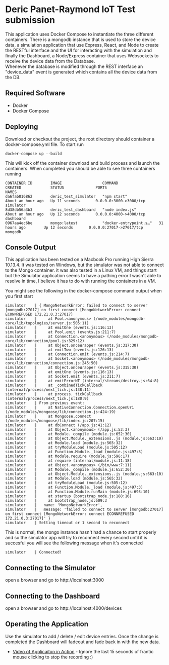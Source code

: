 # Deric Panet-Raymond IoT Test submission

This application uses Docker Compose to instantiate the three different containers.  There is a mongodb instance that is used to store 
the device data, a simulation application that use Express, React, and Node to create the RESTful interface and the UI for interacting
with the simulation and finally the Dashboard, a Node/Express container that uses Websockets to receive the device data from the Database.  
Whenever the database is modified through the REST interface an "device_data" event is generated which contains all the device data from 
the DB.

## Required Software

* Docker
* Docker Compose

## Deploying

Download or checkout the project, the root directory should container a docker-compose.yml file.  To start run

```
docker-compose up --build
```
This will kick off the container download and build process and launch the containers.  When completed you should be able to see three containers running

```
CONTAINER ID        IMAGE                  COMMAND                  CREATED             STATUS              PORTS                      NAMES
da6fab816862        deric_test_simulator   "npm start"              About an hour ago   Up 11 seconds       0.0.0.0:3000->3000/tcp     simulator
8d38db56a3b3        deric_test_dashboard   "node index.js"          About an hour ago   Up 12 seconds       0.0.0.0:4000->4000/tcp     dashboard
0967aa4ec6be        mongo:latest           "docker-entrypoint.s…"   31 hours ago        Up 12 seconds       0.0.0.0:27017->27017/tcp   mongodb
```

## Console Output

This application has been tested on a Macbook Pro running High Sierra 10.13.4.  It was tested on Windows, but the simulator was not able to connect to the Mongo container.  it was also tested in a Linux VM, and things start but the Simulator application seems to have a pathing error I wasn't able to resolve in time, I believe it has to do with running the containers in a VM.

You might see the following in the docker-compose command output when you first start

```
simulator    | { MongoNetworkError: failed to connect to server [mongodb:27017] on first connect [MongoNetworkError: connect ECONNREFUSED 172.21.0.3:27017]
simulator    |     at Pool.<anonymous> (/node_modules/mongodb-core/lib/topologies/server.js:505:11)
simulator    |     at emitOne (events.js:116:13)
simulator    |     at Pool.emit (events.js:211:7)
simulator    |     at Connection.<anonymous> (/node_modules/mongodb-core/lib/connection/pool.js:329:12)
simulator    |     at Object.onceWrapper (events.js:317:30)
simulator    |     at emitTwo (events.js:126:13)
simulator    |     at Connection.emit (events.js:214:7)
simulator    |     at Socket.<anonymous> (/node_modules/mongodb-core/lib/connection/connection.js:245:50)
simulator    |     at Object.onceWrapper (events.js:315:30)
simulator    |     at emitOne (events.js:116:13)
simulator    |     at Socket.emit (events.js:211:7)
simulator    |     at emitErrorNT (internal/streams/destroy.js:64:8)
simulator    |     at _combinedTickCallback (internal/process/next_tick.js:138:11)
simulator    |     at process._tickCallback (internal/process/next_tick.js:180:9)
simulator    | From previous event:
simulator    |     at NativeConnection.Connection.openUri (/node_modules/mongoose/lib/connection.js:424:19)
simulator    |     at Mongoose.connect (/node_modules/mongoose/lib/index.js:207:15)
simulator    |     at dbConnect (/app.js:41:12)
simulator    |     at Object.<anonymous> (/app.js:53:3)
simulator    |     at Module._compile (module.js:652:30)
simulator    |     at Object.Module._extensions..js (module.js:663:10)
simulator    |     at Module.load (module.js:565:32)
simulator    |     at tryModuleLoad (module.js:505:12)
simulator    |     at Function.Module._load (module.js:497:3)
simulator    |     at Module.require (module.js:596:17)
simulator    |     at require (internal/module.js:11:18)
simulator    |     at Object.<anonymous> (/bin/www:7:11)
simulator    |     at Module._compile (module.js:652:30)
simulator    |     at Object.Module._extensions..js (module.js:663:10)
simulator    |     at Module.load (module.js:565:32)
simulator    |     at tryModuleLoad (module.js:505:12)
simulator    |     at Function.Module._load (module.js:497:3)
simulator    |     at Function.Module.runMain (module.js:693:10)
simulator    |     at startup (bootstrap_node.js:188:16)
simulator    |     at bootstrap_node.js:609:3
simulator    |   name: 'MongoNetworkError',
simulator    |   message: 'failed to connect to server [mongodb:27017] on first connect [MongoNetworkError: connect ECONNREFUSED 172.21.0.3:27017]' }
simulator    | Setting timeout or 1 second to reconnect
```
This is normal, the mongo instance hasn't had a chance to start properly and so the simulator app will try to reconnect every second until it is succesful  you will see the following message when it's connected

```
simulator    | Connected!
```

## Connecting to the Simulator

open a browser and go to http://localhost:3000

## Connecting to the Dashboard

open a browser and go to http://localhost:4000/devices

## Operating the Application

Use the simulator to add / delete / edit device entries.  Once the change is completed the Dashboard will fadeout and fade back in with the new data.

* [Video of Applicaiton in Action](https://www.youtube.com/watch?v=cARXy2WtXVI&feature=youtu.be) - Ignore the last 15 seconds of frantic mouse clicking to stop the recording :)
